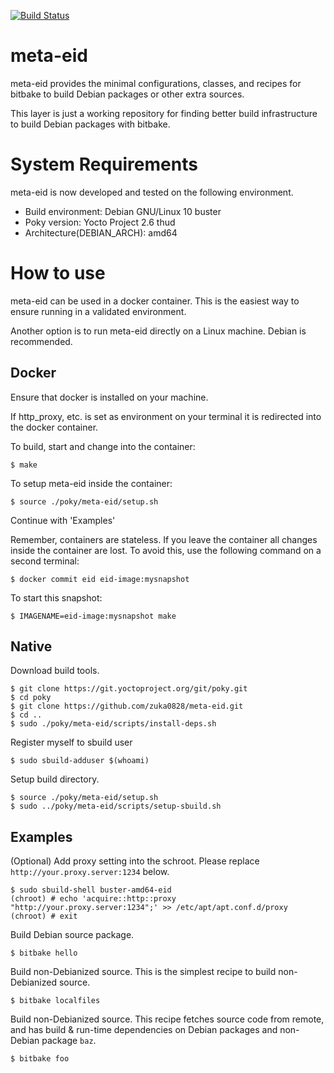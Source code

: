 [![Build Status](https://travis-ci.org/manut/meta-eid.svg?branch=master)](https://travis-ci.org/manut/meta-eid)

meta-eid
========

meta-eid provides the minimal configurations, classes, and recipes
for bitbake to build Debian packages or other extra sources.

This layer is just a working repository for finding better build
infrastructure to build Debian packages with bitbake.

System Requirements
===================

meta-eid is now developed and tested on the following environment.

* Build environment: Debian GNU/Linux 10 buster
* Poky version: Yocto Project 2.6 thud
* Architecture(DEBIAN_ARCH): amd64

How to use
==========

meta-eid can be used in a docker container. This is the easiest way
to ensure running in a validated environment.

Another option is to run meta-eid directly on a Linux machine. Debian
is recommended.

Docker
------

Ensure that docker is installed on your machine.

If http\_proxy, etc. is set as environment on your terminal it is
redirected into the docker container.

To build, start and change into the container:

    $ make

To setup meta-eid inside the container:

    $ source ./poky/meta-eid/setup.sh

Continue with 'Examples'

Remember, containers are stateless.
If you leave the container all changes inside the container are lost.
To avoid this, use the following command on a second terminal:

    $ docker commit eid eid-image:mysnapshot

To start this snapshot:

    $ IMAGENAME=eid-image:mysnapshot make

Native
------

Download build tools.

    $ git clone https://git.yoctoproject.org/git/poky.git
    $ cd poky
    $ git clone https://github.com/zuka0828/meta-eid.git
    $ cd ..
    $ sudo ./poky/meta-eid/scripts/install-deps.sh

Register myself to sbuild user

    $ sudo sbuild-adduser $(whoami)

Setup build directory.

    $ source ./poky/meta-eid/setup.sh
    $ sudo ../poky/meta-eid/scripts/setup-sbuild.sh


Examples
--------

(Optional) Add proxy setting into the schroot.
Please replace `http://your.proxy.server:1234` below.

    $ sudo sbuild-shell buster-amd64-eid
    (chroot) # echo 'acquire::http::proxy "http://your.proxy.server:1234";' >> /etc/apt/apt.conf.d/proxy
    (chroot) # exit

Build Debian source package.

    $ bitbake hello

Build non-Debianized source.
This is the simplest recipe to build non-Debianized source.

    $ bitbake localfiles

Build non-Debianized source.
This recipe fetches source code from remote, and has
build & run-time dependencies on Debian packages and non-Debian package `baz`.

    $ bitbake foo
